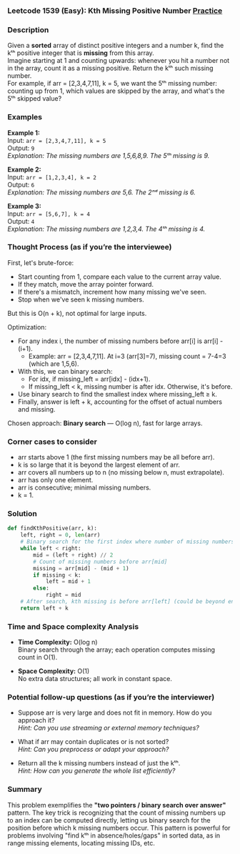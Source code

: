 ### Leetcode 1539 (Easy): Kth Missing Positive Number [Practice](https://leetcode.com/problems/kth-missing-positive-number)

### Description  
Given a **sorted** array of distinct positive integers and a number k, find the kᵗʰ positive integer that is **missing** from this array.  
Imagine starting at 1 and counting upwards: whenever you hit a number not in the array, count it as a missing positive. Return the kᵗʰ such missing number.  
For example, if arr = [2,3,4,7,11], k = 5, we want the 5ᵗʰ missing number: counting up from 1, which values are skipped by the array, and what's the 5ᵗʰ skipped value?

### Examples  

**Example 1:**  
Input: `arr = [2,3,4,7,11], k = 5`  
Output: `9`  
*Explanation: The missing numbers are 1,5,6,8,9. The 5ᵗʰ missing is 9.*

**Example 2:**  
Input: `arr = [1,2,3,4], k = 2`  
Output: `6`  
*Explanation: The missing numbers are 5,6. The 2ⁿᵈ missing is 6.*

**Example 3:**  
Input: `arr = [5,6,7], k = 4`  
Output: `4`  
*Explanation: The missing numbers are 1,2,3,4. The 4ᵗʰ missing is 4.*

### Thought Process (as if you’re the interviewee)  
First, let's brute-force:  
- Start counting from 1, compare each value to the current array value.
- If they match, move the array pointer forward.
- If there's a mismatch, increment how many missing we've seen.
- Stop when we've seen k missing numbers.

But this is O(n + k), not optimal for large inputs.

Optimization:
- For any index i, the number of missing numbers before arr[i] is arr[i] - (i+1).
    - Example: arr = [2,3,4,7,11]. At i=3 (arr[3]=7), missing count = 7-4=3 (which are 1,5,6).
- With this, we can binary search:
    - For idx, if missing_left = arr[idx] - (idx+1).
    - If missing_left < k, missing number is after idx. Otherwise, it's before.
- Use binary search to find the smallest index where missing_left ≥ k.
- Finally, answer is left + k, accounting for the offset of actual numbers and missing.

Chosen approach: **Binary search** — O(log n), fast for large arrays.

### Corner cases to consider  
- arr starts above 1 (the first missing numbers may be all before arr).
- k is so large that it is beyond the largest element of arr.
- arr covers all numbers up to n (no missing below n, must extrapolate).
- arr has only one element.
- arr is consecutive; minimal missing numbers.
- k = 1.

### Solution

```python
def findKthPositive(arr, k):
    left, right = 0, len(arr)
    # Binary search for the first index where number of missing numbers < k
    while left < right:
        mid = (left + right) // 2
        # Count of missing numbers before arr[mid]
        missing = arr[mid] - (mid + 1)
        if missing < k:
            left = mid + 1
        else:
            right = mid
    # After search, kth missing is before arr[left] (could be beyond end)
    return left + k
```

### Time and Space complexity Analysis  

- **Time Complexity:** O(log n)  
  Binary search through the array; each operation computes missing count in O(1).

- **Space Complexity:** O(1)  
  No extra data structures; all work in constant space.

### Potential follow-up questions (as if you’re the interviewer)  

- Suppose arr is very large and does not fit in memory. How do you approach it?  
  *Hint: Can you use streaming or external memory techniques?*

- What if arr may contain duplicates or is not sorted?  
  *Hint: Can you preprocess or adapt your approach?*

- Return all the k missing numbers instead of just the kᵗʰ.  
  *Hint: How can you generate the whole list efficiently?*

### Summary
This problem exemplifies the **"two pointers / binary search over answer"** pattern. The key trick is recognizing that the count of missing numbers up to an index can be computed directly, letting us binary search for the position before which k missing numbers occur. This pattern is powerful for problems involving "find kᵗʰ in absence/holes/gaps" in sorted data, as in range missing elements, locating missing IDs, etc.